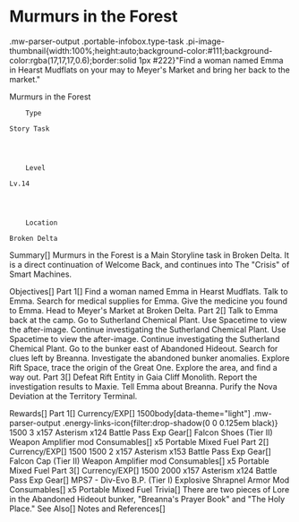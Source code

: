 # Murmurs in the Forest

.mw-parser-output .portable-infobox.type-task .pi-image-thumbnail{width:100%;height:auto;background-color:#111;background-color:rgba(17,17,17,0.6);border:solid 1px #222}"Find a woman named Emma in Hearst Mudflats on your may to Meyer's Market and bring her back to the market."

Murmurs in the Forest

	

	
		Type
	
	Story Task



	
		Level
	
	Lv.14



	
		Location
	
	Broken Delta





Summary[]
Murmurs in the Forest is a Main Storyline task in Broken Delta. It is a direct continuation of Welcome Back, and continues into The "Crisis" of Smart Machines.

Objectives[]
Part 1[]
Find a woman named Emma in Hearst Mudflats.
Talk to Emma.
Search for medical supplies for Emma.
Give the medicine you found to Emma.
Head to Meyer's Market at Broken Delta.
Part 2[]
Talk to Emma back at the camp.
Go to Sutherland Chemical Plant.
Use Spacetime to view the after-image.
Continue investigating the Sutherland Chemical Plant.
Use Spacetime to view the after-image.
Continue investigating the Sutherland Chemical Plant.
Go to the bunker east of Abandoned Hideout.
Search for clues left by Breanna.
Investigate the abandoned bunker anomalies.
Explore Rift Space, trace the origin of the Great One.
Explore the area, and find a way out.
Part 3[]
Defeat Rift Entity in Gaia Cliff Monolith.
Report the investigation results to Maxie.
Tell Emma about Breanna.
Purify the Nova Deviation at the Territory Terminal.

Rewards[]
Part 1[]
Currency/EXP[]
 1500body[data-theme="light"] .mw-parser-output .energy-links-icon{filter:drop-shadow(0 0 0.125em black)}
1500
 3
x157 Asterism
x124 Battle Pass Exp
Gear[]
Falcon Shoes (Tier II)
Weapon Amplifier mod
Consumables[]
x5 Portable Mixed Fuel
Part 2[]
Currency/EXP[]
 1500
1500
 2
x157 Asterism
x153 Battle Pass Exp
Gear[]
Falcon Cap (Tier II)
Weapon Amplifier mod
Consumables[]
x5 Portable Mixed Fuel
Part 3[]
Currency/EXP[]
 1500
2000
x157 Asterism
x124 Battle Pass Exp
Gear[]
MPS7 - Div-Evo B.P. (Tier I)
Explosive Shrapnel Armor Mod
Consumables[]
x5 Portable Mixed Fuel
Trivia[]
There are two pieces of Lore in the Abandoned Hideout bunker, "Breanna's Prayer Book" and "The Holy Place."
See Also[]
Notes and References[]
